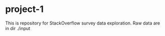# project-1
This is repository for StackOverflow survey data exploration. 
Raw data are in dir ./input